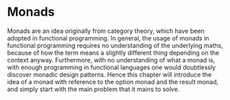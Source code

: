 # Monads

Monads are an idea originally from category theory, which have been adopted in functional programming. In general, the usage of monads in functional programming requires no understanding of the underlying maths, because of how the term means a slightly different thing depending on the context anyway. Furthermore, with no understanding of what a monad is, with enough programming in functional languages one would doubtlessly discover monadic design patterns. Hence this chapter will introduce the idea of a monad with reference to the option monad and the result monad, and simply start with the main problem that it mains to solve.